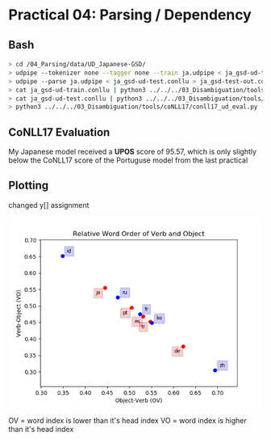 # Practical 04: Parsing / Dependency
## Bash
```bash
> cd /04_Parsing/data/UD_Japanese-GSD/
> udpipe --tokenizer none --tagger none --train ja.udpipe < ja_gsd-ud-train.conllu
> udpipe --parse ja.udpipe < ja_gsd-ud-test.conllu > ja_gsd-test-out.conllu
> cat ja_gsd-ud-train.conllu | python3 ../../../03_Disambiguation/tools/conllu-perceptron-tagger/tagger.py -t ja-ud.dat
> cat ja_gsd-ud-test.conllu | python3 ../../../03_Disambiguation/tools/conllu-perceptron-tagger/tagger.py ja-ud.dat > ja-ud-test.out
> python3 ../../../03_Disambiguation/tools/coNLL17/conll17_ud_eval.py --verbose ja_gsd-ud-test.conllu ja-ud-test.out
```

## CoNLL17 Evaluation
My Japanese model received a **UPOS** score of 95.57, which is only slightly below the CoNLL17 score of the Portuguse
model from the last practical

## Plotting
changed y[] assignment

![rwo](./report_assets/rwo.png)

OV = word index is lower than it's head index
VO = word index is higher than it's head index
